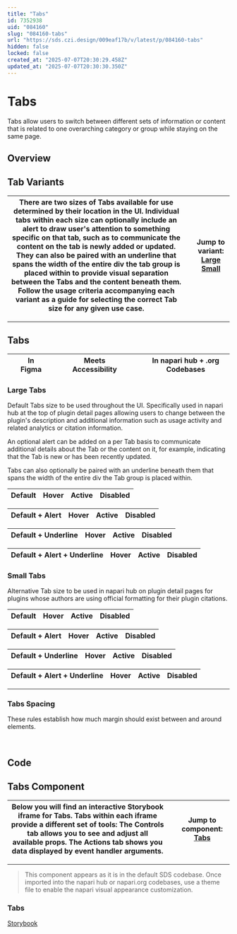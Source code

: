 ```yaml
---
title: "Tabs"
id: 7352938
uid: "084160"
slug: "084160-tabs"
url: "https://sds.czi.design/009eaf17b/v/latest/p/084160-tabs"
hidden: false
locked: false
created_at: "2025-07-07T20:30:29.458Z"
updated_at: "2025-07-07T20:30:30.350Z"
---
```


# Tabs

Tabs allow users to switch between different sets of information or content that is related to one overarching category or group while staying on the same page.

## Overview

## Tab Variants

| There are two sizes of Tabs available for use determined by their location in the UI. Individual tabs within each size can optionally include an alert to draw user's attention to something specific on that tab, such as to communicate the content on the tab is newly added or updated. They can also be paired with an underline that spans the width of the entire div the tab group is placed within to provide visual separation between the Tabs and the content beneath them.  Follow the usage criteria accompanying each variant as a guide for selecting the correct Tab size for any given use case. |   | **Jump to variant:** [Large](https://sds.czi.design/009eaf17b/v/0/p/084160-tabs/t/131a83) [Small](https://sds.czi.design/009eaf17b/v/0/p/084160-tabs/t/59e830) |
| --- | --- | --- |

---

## Tabs

|  | In Figma |   |  | Meets Accessibility |   |  | In napari hub + .org Codebases |
| --- | --- | --- | --- | --- | --- | --- | --- |

### Large Tabs

Default Tabs size to be used throughout the UI. Specifically used in napari hub at the top of plugin detail pages allowing users to change between the plugin's description and additional information such as usage activity and related analytics or citation information.

An optional alert can be added on a per Tab basis to communicate additional details about the Tab or the content on it, for example, indicating that the Tab is new or has been recently updated.

Tabs can also optionally be paired with an underline beneath them that spans the width of the entire div the Tab group is placed within.

| **Default** | **Hover** | **Active** | **Disabled** |
| --- | --- | --- | --- |

| **Default + Alert** | **Hover** | **Active** | **Disabled** |
| --- | --- | --- | --- |

| **Default + Underline** | **Hover** | **Active** | **Disabled** |
| --- | --- | --- | --- |

| **Default + Alert + Underline** | **Hover** | **Active** | **Disabled** |
| --- | --- | --- | --- |

### Small Tabs

Alternative Tab size to be used in napari hub on plugin detail pages for plugins whose authors are using official formatting for their plugin citations.

| **Default** | **Hover** | **Active** | **Disabled** |
| --- | --- | --- | --- |

| **Default + Alert** | **Hover** | **Active** | **Disabled** |
| --- | --- | --- | --- |

| **Default + Underline** | **Hover** | **Active** | **Disabled** |
| --- | --- | --- | --- |

| **Default + Alert + Underline** | **Hover** | **Active** | **Disabled** |
| --- | --- | --- | --- |

---

### Tabs Spacing

These rules establish how much margin should exist between and around elements.

 

## Code

## Tabs Component

| Below you will find an interactive Storybook iframe for Tabs.  Tabs within each iframe provide a different set of tools: The Controls tab allows you to see and adjust all available props. The Actions tab shows you data displayed by event handler arguments. |   | **Jump to component:** [Tabs](https://sds.czi.design/009eaf17b/v/0/p/084160-tabs/t/80a215) |
| --- | --- | --- |

---

>This component appears as it is in the default SDS codebase. Once imported into the napari hub or napari.org codebases, use a theme file to enable the napari visual appearance customization.

### Tabs 

[Storybook](https://chanzuckerberg.github.io/sci-components/?path=/story/tabs--default)

